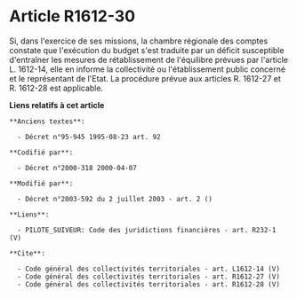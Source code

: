# Article R1612-30

Si, dans l'exercice de ses missions, la chambre régionale des comptes constate que l'exécution du budget s'est traduite par
un déficit susceptible d'entraîner les mesures de rétablissement de l'équilibre prévues par l'article L. 1612-14, elle en
informe la collectivité ou l'établissement public concerné et le représentant de l'Etat. La procédure prévue aux articles R.
1612-27 et R. 1612-28 est applicable.

**Liens relatifs à cet article**

	**Anciens textes**:

	  - Décret n°95-945 1995-08-23 art. 92

	**Codifié par**:

	  - Décret n°2000-318 2000-04-07

	**Modifié par**:

	  - Décret n°2003-592 du 2 juillet 2003 - art. 2 ()

	**Liens**:

	  - PILOTE_SUIVEUR: Code des juridictions financières - art. R232-1 (V)

	**Cite**:

	  - Code général des collectivités territoriales - art. L1612-14 (V)
	  - Code général des collectivités territoriales - art. R1612-27 (V)
	  - Code général des collectivités territoriales - art. R1612-28 (V)

